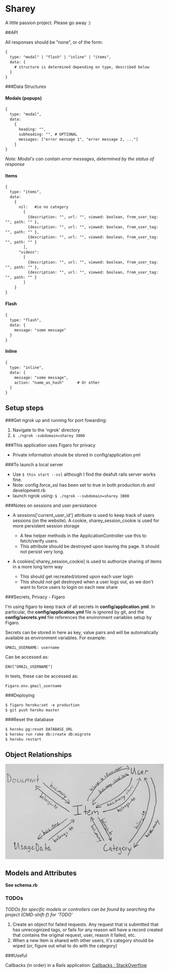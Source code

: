 # Sharey

A little passion project. Please go away :)

##API

All responses should be "none", or of the form:

    { 
      type: "modal" | "flash" | "inline" | "items",
      data: {
        # structure is determined depending on type, described below  
      }
    }

###Data Structures

#### Modals (popups)
    {
      type: "modal",
      data: 
        {  
          heading: "", 
          subheading: "", # OPTIONAL
          messages: ["error message 1", "error message 2, ..."] 
        }
    }
*Note: Modal's can contain error messages, determined by the status of response*


#### Items
    {
      type: "items",
      data: 
        {
          nil:   #ie no category
            [ 
              {description: "", url: "", viewed: boolean, from_user_tag: "", path: "" },       
              {description: "", url: "", viewed: boolean, from_user_tag: "", path: "" },       
              {description: "", url: "", viewed: boolean, from_user_tag: "", path: "" }      
            ],
          "videos": 
            [ 
              {description: "", url: "", viewed: boolean, from_user_tag: "", path: "" },       
              {description: "", url: "", viewed: boolean, from_user_tag: "", path: "" }      
            ]
        }
    }

#### Flash
    {
      type: "flash",
      data: {
        message: "some message"
      }
    }

#### Inline
    {
      type: "inline",
      data: {
        message: "some message",
        action: "name_as_hash"      # Or other
      }
    }


## Setup steps 

###Get ngrok up and running for port fowarding:

1. Navigate to the 'ngrok' directory
2. ```$ ./ngrok -subdomain=sharey 3000```

###This application uses Figaro for privacy

- Private information shoule be stored in config/application.yml

###To launch a local server

- Use ```$ thin start --ssl``` although I find the deafult rails server works fine.
- Note: config.force_ssl has been set to true in both production.rb and development.rb
- launch ngrok using: ```$ ./ngrok --subdomain=sharey 3000```

###Notes on sessions and user persistance

- A sessions['current\_user\_id'] attribute is used to keep track of users sessions (on the website). A cookie, sharey\_session\_cookie is used for more persistent session storage

	- A few helper methods in the ApplicationController use this to fetch/verify users.
	- This attribute should be destroyed upon leaving the page. It should not persist very long. 
- A cookies[:sharey\_session\_cookie] is used to authorize sharing of items in a more long term way

	- This should get recreated/stored upon each user login
	- This should *not* get destroyed when a user logs out, as we don't want to force users to login on each new share

###Secrets, Privacy - Figaro

I'm using figaro to keep track of all secrets in **config/application.yml**. In particular, the **config/application.yml** file is ignored by git, and the **config/secrets.yml** file references the environment variables setup by Figaro.

Secrets can be stored in here as key, value pairs and will be automatically available as environment variables. For example:

    GMAIL_USERNAME: username

Can be accessed as:

    ENV["GMAIL_USERNAME"]

In tests, these can be accessed as:

    Figaro.env.gmail_username

###Deploying

    $ figaro heroku:set -e production
    $ git push heroku master

###Reset the database

    $ heroku pg:reset DATABASE_URL
    $ heroku run rake db:create db:migrate
    $ heroku restart

## Object Relationships

![app/assets/images/object_map.jpg](app/assets/images/object_map.jpg)

## Models and Attributes

**See schema.rb**

### TODOs

*TODOs for specific models or controllers can be found by searching the project (CMD-shift-f) for 'TODO'*

  1. Create an object for failed requests. Any request that is submitted that has unrecognized tags, or fails for any reason will have a record created that contains the original request, user, reason it failed, etc.
  2. When a new item is shared with other users, it's category should be wiped (or, figure out what to do with the category)

###Useful

Callbacks (in order) in a Rails application: [Callbacks : StackOverflow](http://stackoverflow.com/questions/6249475/ruby-on-rails-callback-what-is-difference-between-before-save-and-before-crea)